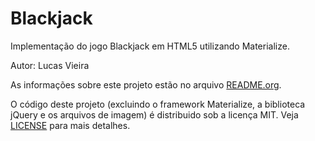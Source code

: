 # Blackjack

Implementação do jogo Blackjack em HTML5 utilizando Materialize.

Autor: Lucas Vieira

As informações sobre este projeto estão no arquivo [README.org](README.org).

O código deste projeto (excluindo o framework Materialize, a biblioteca jQuery
e os arquivos de imagem) é distribuido sob a licença MIT. Veja [LICENSE](LICENSE)
para mais detalhes.
